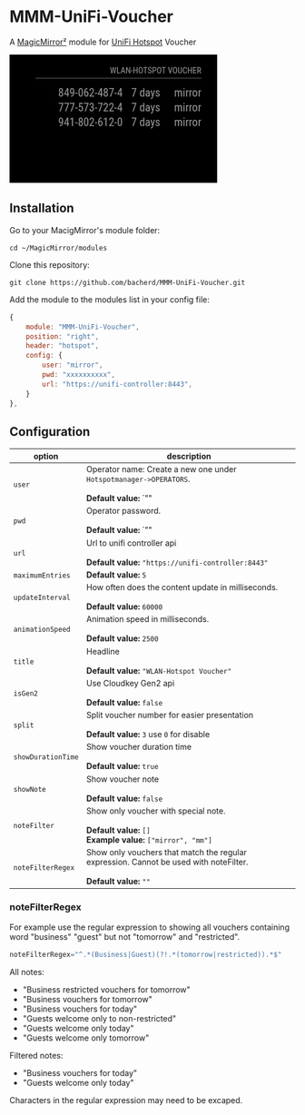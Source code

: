 # MMM-UniFi-Voucher
A [MagicMirror²](https://magicmirror.builders) module for [UniFi Hotspot](https://unifi-network.ui.com/) Voucher

![Example](screenshot.jpg)

## Installation

Go to your MacigMirror's module folder:
````
cd ~/MagicMirror/modules
````

Clone this repository:
````
git clone https://github.com/bacherd/MMM-UniFi-Voucher.git
````
Add the module to the modules list in  your config file:

````javascript
{
    module: "MMM-UniFi-Voucher",
    position: "right",
    header: "hotspot",
    config: {
        user: "mirror",
        pwd: "xxxxxxxxxx",
        url: "https://unifi-controller:8443",
    }
},
````

## Configuration

|option              | description
|--------------------|------------
| `user`             | Operator name: Create a new one under `Hotspotmanager->OPERATORS`. <br><br> **Default value:** `""
| `pwd`              | Operator password. <br><br> **Default value:** `""
| `url`              | Url to unifi controller api <br><br> **Default value:** `"https://unifi-controller:8443"`
| `maximumEntries`   | **Default value:** `5`
| `updateInterval`   | How often does the content update in milliseconds. <br><br> **Default value:** `60000`
| `animationSpeed`   | Animation speed in milliseconds. <br><br> **Default value:** `2500`
| `title`            | Headline <br><br> **Default value:** `"WLAN-Hotspot Voucher"`
| `isGen2`           | Use Cloudkey Gen2 api <br><br> **Default value:** `false`
| `split`            | Split voucher number for easier presentation <br><br> **Default value:** `3` use `0` for disable      
| `showDurationTime` | Show voucher duration time <br><br> **Default value:** `true`
| `showNote`         | Show voucher note <br><br> **Default value:** `false`
| `noteFilter`       | Show only voucher with special note. <br><br> **Default value:** `[]`<br> **Example value:** `["mirror", "mm"]`
| `noteFilterRegex`  | Show only vouchers that match the regular expression. Cannot be used with noteFilter. <br><br> **Default value:** `""`

### noteFilterRegex

For example use the regular expression to showing all vouchers containing word "business" "guest" but not "tomorrow" and "restricted".

```` javascript
noteFilterRegex="^.*(Business|Guest)(?!.*(tomorrow|restricted)).*$"
````

All notes:
* "Business restricted vouchers for tomorrow"
* "Business vouchers for tomorrow"
* "Business vouchers for today"
* "Guests welcome only to non-restricted"
* "Guests welcome only today"
* "Guests welcome only tomorrow"

Filtered notes:
* "Business vouchers for today"
* "Guests welcome only today"

Characters in the regular expression may need to be excaped.

